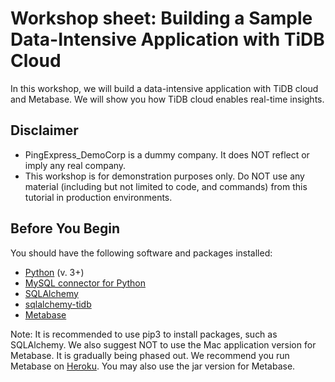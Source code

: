 # Workshop sheet: Building a Sample Data-Intensive Application with TiDB Cloud
In this workshop, we will build a data-intensive application with TiDB cloud and Metabase. We will show you how TiDB cloud enables real-time insights.

## Disclaimer
- PingExpress_DemoCorp is a dummy company. It does NOT reflect or imply any real company.
- This workshop  is for demonstration purposes only. Do NOT use any material (including but not limited to code, and commands) from this tutorial in production environments.

## Before You Begin
You should have the following software and packages installed: 
- [Python](https://www.python.org/downloads/) (v. 3+)
- [MySQL connector for Python](https://github.com/mysql/mysql-connector-python)
- [SQLAlchemy](https://github.com/sqlalchemy/sqlalchemy)
- [sqlalchemy-tidb](https://github.com/pingcap/sqlalchemy-tidb)
- [Metabase](https://www.metabase.com/docs/latest/operations-guide/installing-metabase.html)

Note: It is recommended to use pip3 to install packages, such as SQLAlchemy. We also suggest NOT to use the Mac application version for Metabase. It is gradually being phased out. We recommend you run Metabase on [Heroku](https://www.metabase.com/docs/latest/operations-guide/running-metabase-on-heroku.html). You may also use the jar version for Metabase.

